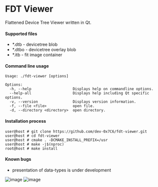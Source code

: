 # FDT Viewer
Flattened Device Tree Viewer written in Qt.

#### Supported files
* \*.dtb - devicetree blob
* \*.dtbo - devicetree overlay blob
* \*.itb - fit image container

#### Command line usage
```
Usage: ./fdt-viewer [options]

Options:
  -h, --help                   Displays help on commandline options.
  --help-all                   Displays help including Qt specific options.
  -v, --version                Displays version information.
  -f, --file <file>            open file.
  -d, --directory <directory>  open directory.
```

#### Installation process
```console
user@host # git clone https://github.com/dev-0x7C6/fdt-viewer.git
user@host # cd fdt-viewer
user@host # cmake . -DCMAKE_INSTALL_PREFIX=/usr
user@host # make -j$(nproc)
root@host # make install
```

#### Known bugs
- presentation of data-types is under development

![image](https://devwork.space/wp-content/uploads/2020/12/fdt_viewer_v050.png)
![image](https://devwork.space/wp-content/uploads/2020/12/fdt_viewer_v041.png)
